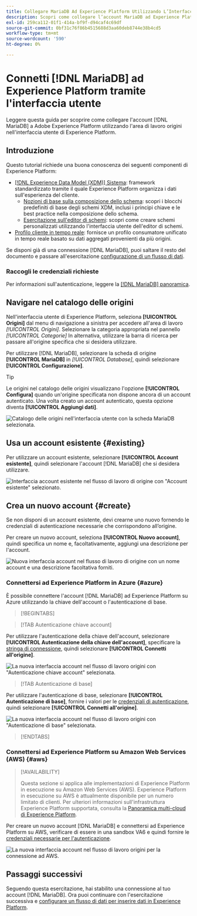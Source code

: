```yaml
---
title: Collegare MariaDB Ad Experience Platform Utilizzando L’Interfaccia Utente
description: Scopri come collegare l’account MariaDB ad Experience Platform utilizzando l’area di lavoro origini nell’interfaccia utente di Experience Platform.
exl-id: 259ca112-01f1-414a-bf9f-d94caf4c69df
source-git-commit: 0bf31c76f86b4515688d3aa60deb8744e38b4cd5
workflow-type: tm+mt
source-wordcount: '590'
ht-degree: 0%

---
```


# Connetti [!DNL MariaDB] ad Experience Platform tramite l&#39;interfaccia utente

Leggere questa guida per scoprire come collegare l&#39;account [!DNL MariaDB] a Adobe Experience Platform utilizzando l&#39;area di lavoro origini nell&#39;interfaccia utente di Experience Platform.

## Introduzione

Questo tutorial richiede una buona conoscenza dei seguenti componenti di Experience Platform:

* [[!DNL Experience Data Model (XDM)] Sistema](../../../../../xdm/home.md): framework standardizzato tramite il quale Experience Platform organizza i dati sull&#39;esperienza del cliente.
   * [Nozioni di base sulla composizione dello schema](../../../../../xdm/schema/composition.md): scopri i blocchi predefiniti di base degli schemi XDM, inclusi i principi chiave e le best practice nella composizione dello schema.
   * [Esercitazione sull&#39;editor di schemi](../../../../../xdm/tutorials/create-schema-ui.md): scopri come creare schemi personalizzati utilizzando l&#39;interfaccia utente dell&#39;editor di schemi.
* [Profilo cliente in tempo reale](../../../../../profile/home.md): fornisce un profilo consumatore unificato in tempo reale basato su dati aggregati provenienti da più origini.

Se disponi già di una connessione [!DNL MariaDB], puoi saltare il resto del documento e passare all&#39;esercitazione [configurazione di un flusso di dati](../../dataflow/databases.md).

### Raccogli le credenziali richieste

Per informazioni sull&#39;autenticazione, leggere la [[!DNL MariaDB] panoramica](../../../../connectors/databases/mariadb.md#prerequisites).

## Navigare nel catalogo delle origini

Nell&#39;interfaccia utente di Experience Platform, seleziona **[!UICONTROL Origini]** dal menu di navigazione a sinistra per accedere all&#39;area di lavoro *[!UICONTROL Origini]*. Selezionare la categoria appropriata nel pannello *[!UICONTROL Categorie]* In alternativa, utilizzare la barra di ricerca per passare all&#39;origine specifica che si desidera utilizzare.

Per utilizzare [!DNL MariaDB], selezionare la scheda di origine **[!UICONTROL MariaDB]** in *[!UICONTROL Database]*, quindi selezionare **[!UICONTROL Configurazione]**.

>[!TIP]
>
>Le origini nel catalogo delle origini visualizzano l&#39;opzione **[!UICONTROL Configura]** quando un&#39;origine specificata non dispone ancora di un account autenticato. Una volta creato un account autenticato, questa opzione diventa **[!UICONTROL Aggiungi dati]**.

![Catalogo delle origini nell&#39;interfaccia utente con la scheda MariaDB selezionata.](../../../../images/tutorials/create/maria-db/catalog.png)

## Usa un account esistente {#existing}

Per utilizzare un account esistente, selezionare **[!UICONTROL Account esistente]**, quindi selezionare l&#39;account [!DNL MariaDB] che si desidera utilizzare.

![Interfaccia account esistente nel flusso di lavoro di origine con &quot;Account esistente&quot; selezionato.](../../../../images/tutorials/create/maria-db/existing.png)

## Crea un nuovo account {#create}

Se non disponi di un account esistente, devi crearne uno nuovo fornendo le credenziali di autenticazione necessarie che corrispondono all’origine.

Per creare un nuovo account, seleziona **[!UICONTROL Nuovo account]**, quindi specifica un nome e, facoltativamente, aggiungi una descrizione per l&#39;account.

![Nuova interfaccia account nel flusso di lavoro di origine con un nome account e una descrizione facoltativa forniti.](../../../../images/tutorials/create/maria-db/new.png)

### Connettersi ad Experience Platform in Azure {#azure}

È possibile connettere l&#39;account [!DNL MariaDB] ad Experience Platform su Azure utilizzando la chiave dell&#39;account o l&#39;autenticazione di base.

>[!BEGINTABS]

>[!TAB Autenticazione chiave account]

Per utilizzare l&#39;autenticazione della chiave dell&#39;account, selezionare **[!UICONTROL Autenticazione della chiave dell&#39;account]**, specificare la [stringa di connessione](../../../../connectors/databases/mariadb.md#azure), quindi selezionare **[!UICONTROL Connetti all&#39;origine]**.

![La nuova interfaccia account nel flusso di lavoro origini con &quot;Autenticazione chiave account&quot; selezionata.](../../../../images/tutorials/create/maria-db/account-key.png)

>[!TAB Autenticazione di base]

Per utilizzare l&#39;autenticazione di base, selezionare **[!UICONTROL Autenticazione di base]**, fornire i valori per le [credenziali di autenticazione](../../../../connectors/databases/mariadb.md#azure), quindi selezionare **[!UICONTROL Connetti all&#39;origine]**.

![La nuova interfaccia account nel flusso di lavoro origini con &quot;Autenticazione di base&quot; selezionata.](../../../../images/tutorials/create/maria-db/basic-auth.png)

>[!ENDTABS]

### Connettersi ad Experience Platform su Amazon Web Services (AWS) {#aws}

>[!AVAILABILITY]
>
>Questa sezione si applica alle implementazioni di Experience Platform in esecuzione su Amazon Web Services (AWS). Experience Platform in esecuzione su AWS è attualmente disponibile per un numero limitato di clienti. Per ulteriori informazioni sull&#39;infrastruttura Experience Platform supportata, consulta la [Panoramica multi-cloud di Experience Platform](../../../../../landing/multi-cloud.md).

Per creare un nuovo account [!DNL MariaDB] e connettersi ad Experience Platform su AWS, verificare di essere in una sandbox VA6 e quindi fornire le [credenziali necessarie per l&#39;autenticazione](../../../../connectors/databases/mariadb.md#aws).

![La nuova interfaccia account nel flusso di lavoro origini per la connessione ad AWS.](../../../../images/tutorials/create/maria-db/basic-auth.png)

## Passaggi successivi

Seguendo questa esercitazione, hai stabilito una connessione al tuo account [!DNL MariaDB]. Ora puoi continuare con l&#39;esercitazione successiva e [configurare un flusso di dati per inserire dati in Experience Platform](../../dataflow/databases.md).
